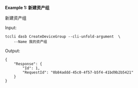 **Example 1: 新建资产组**

新建资产组

Input: 

```
tccli dasb CreateDeviceGroup --cli-unfold-argument  \
    --Name 我的资产组
```

Output: 
```
{
    "Response": {
        "Id": 1,
        "RequestId": "0b84addd-45c0-4f57-b5f4-41bd9b2b5421"
    }
}
```

